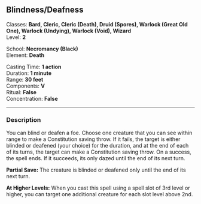 ## Blindness/Deafness

Classes: **Bard, Cleric, Cleric (Death), Druid (Spores), Warlock (Great Old One), Warlock (Undying), Warlock (Void), Wizard**  
Level: **2**  

School: **Necromancy (Black)**  
Element: **Death**  

Casting Time: **1 action**  
Duration: **1 minute**  
Range: **30 feet**  
Components: **V**  
Ritual: **False**  
Concentration: **False**  

------

### Description

You can blind or deafen a foe. Choose one creature that you can see within range to make a Constitution saving throw. If it fails, the target is either blinded or deafened (your choice) for the duration, and at the end of each of its turns, the target can make a Constitution saving throw. On a success, the spell ends. If it succeeds, its only dazed until the end of its next turn.

**Partial Save:** The creature is blinded or deafened only until the end of its next turn.

**At Higher Levels:** When you cast this spell using a spell slot of 3rd level or higher, you can target one additional creature for each slot level above 2nd.